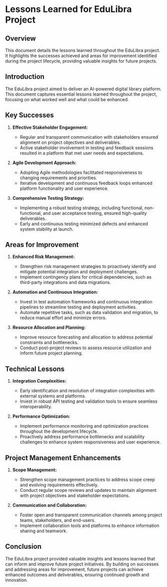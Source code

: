 # Lessons Learned for EduLibra Project

## Overview
This document details the lessons learned throughout the EduLibra project. It highlights the successes achieved and areas for improvement identified during the project lifecycle, providing valuable insights for future projects.

## Introduction
The EduLibra project aimed to deliver an AI-powered digital library platform. This document captures essential lessons learned throughout the project, focusing on what worked well and what could be enhanced.

## Key Successes

1. **Effective Stakeholder Engagement:**
   - Regular and transparent communication with stakeholders ensured alignment on project objectives and deliverables.
   - Active stakeholder involvement in testing and feedback sessions resulted in a platform that met user needs and expectations.

2. **Agile Development Approach:**
   - Adopting Agile methodologies facilitated responsiveness to changing requirements and priorities.
   - Iterative development and continuous feedback loops enhanced platform functionality and user experience.

3. **Comprehensive Testing Strategy:**
   - Implementing a robust testing strategy, including functional, non-functional, and user acceptance testing, ensured high-quality deliverables.
   - Early and continuous testing minimized defects and enhanced system stability at launch.

## Areas for Improvement

1. **Enhanced Risk Management:**
   - Strengthen risk management strategies to proactively identify and mitigate potential integration and deployment challenges.
   - Implement contingency plans for critical dependencies, such as third-party integrations and data migrations.

2. **Automation and Continuous Integration:**
   - Invest in test automation frameworks and continuous integration pipelines to streamline testing and deployment activities.
   - Automate repetitive tasks, such as data validation and migration, to reduce manual effort and minimize errors.

3. **Resource Allocation and Planning:**
   - Improve resource forecasting and allocation to address potential constraints and bottlenecks.
   - Conduct post-project reviews to assess resource utilization and inform future project planning.

## Technical Lessons

1. **Integration Complexities:**
   - Early identification and resolution of integration complexities with external systems and platforms.
   - Invest in robust API testing and validation tools to ensure seamless interoperability.

2. **Performance Optimization:**
   - Implement performance monitoring and optimization practices throughout the development lifecycle.
   - Proactively address performance bottlenecks and scalability challenges to enhance system responsiveness and user experience.

## Project Management Enhancements

1. **Scope Management:**
   - Strengthen scope management practices to address scope creep and evolving requirements effectively.
   - Conduct regular scope reviews and updates to maintain alignment with project objectives and stakeholder expectations.

2. **Communication and Collaboration:**
   - Foster open and transparent communication channels among project teams, stakeholders, and end-users.
   - Implement collaboration tools and platforms to enhance information sharing and teamwork.

## Conclusion

The EduLibra project provided valuable insights and lessons learned that can inform and improve future project initiatives. By building on successes and addressing areas for improvement, future projects can achieve enhanced outcomes and deliverables, ensuring continued growth and innovation.

